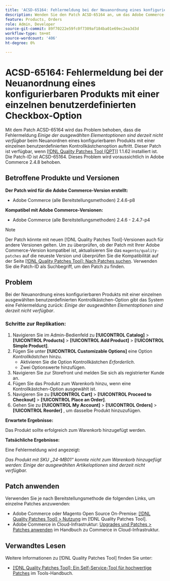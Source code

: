 ```yaml
---
title: 'ACSD-65164: Fehlermeldung bei der Neuanordnung eines konfigurierbaren Produkts mit einer einzelnen benutzerdefinierten Checkbox-Option'
description: Wenden Sie den Patch ACSD-65164 an, um das Adobe Commerce-Problem zu beheben, bei dem die Fehlermeldung *Einige der ausgewählten Elementoptionen sind derzeit nicht verfügbar* angezeigt wird, wenn ein konfigurierbares Produkt mit einer einzigen benutzerdefinierten Kontrollkästchenoption neu bestellt wird.
feature: Products, Orders
role: Admin, Developer
source-git-commit: 89f70222e59fc0f7309af184ba01e69ec2ea3d3d
workflow-type: tm+mt
source-wordcount: '406'
ht-degree: 0%

---
```



# ACSD-65164: Fehlermeldung bei der Neuanordnung eines konfigurierbaren Produkts mit einer einzelnen benutzerdefinierten Checkbox-Option

Mit dem Patch ACSD-65164 wird das Problem behoben, dass die Fehlermeldung *Einige der ausgewählten Elementoptionen sind derzeit nicht verfügbar* beim Neuanordnen eines konfigurierbaren Produkts mit einer einzelnen benutzerdefinierten Kontrollkästchenoption auftritt. Dieser Patch ist verfügbar, wenn [[!DNL Quality Patches Tool (QPT)]](/help/tools/quality-patches-tool/quality-patches-tool-to-self-serve-quality-patches.md) 1.1.62 installiert ist. Die Patch-ID ist ACSD-65164. Dieses Problem wird voraussichtlich in Adobe Commerce 2.4.8 behoben.

## Betroffene Produkte und Versionen

**Der Patch wird für die Adobe Commerce-Version erstellt:**

* Adobe Commerce (alle Bereitstellungsmethoden) 2.4.6-p8

**Kompatibel mit Adobe Commerce-Versionen:**

* Adobe Commerce (alle Bereitstellungsmethoden) 2.4.6 - 2.4.7-p4

>[!NOTE]
>
>Der Patch könnte mit neuen [!DNL Quality Patches Tool]-Versionen auch für andere Versionen gelten. Um zu überprüfen, ob der Patch mit Ihrer Adobe Commerce-Version kompatibel ist, aktualisieren Sie das `magento/quality-patches` auf die neueste Version und überprüfen Sie die Kompatibilität auf der Seite [[!DNL Quality Patches Tool]: Nach Patches suchen](https://experienceleague.adobe.com/tools/commerce-quality-patches/index.html). Verwenden Sie die Patch-ID als Suchbegriff, um den Patch zu finden.

## Problem

Bei der Neuanordnung eines konfigurierbaren Produkts mit einer einzelnen ausgewählten benutzerdefinierten Kontrollkästchen-Option gibt das System eine Fehlermeldung zurück: *Einige der ausgewählten Elementoptionen sind derzeit nicht verfügbar*.

### Schritte zur Replikation:

1. Navigieren Sie im Admin-Bedienfeld zu **[!UICONTROL Catalog]** > **[!UICONTROL Products]** > **[!UICONTROL Add Product]** > **[!UICONTROL Simple Product]**.
1. Fügen Sie unter **[!UICONTROL Customizable Options]** eine Option *Kontrollkästchen* hinzu.
   * Aktivieren Sie die Option Kontrollkästchen *Erforderlich*.
   * Zwei Optionswerte hinzufügen.
1. Navigieren Sie zur Storefront und melden Sie sich als registrierter Kunde an.
1. Fügen Sie das Produkt zum Warenkorb hinzu, wenn eine Kontrollkästchen-Option ausgewählt ist.
1. Navigieren Sie zu **[!UICONTROL Cart]** > **[!UICONTROL Proceed to Checkout]** > **[!UICONTROL Place an Order]**.
1. Gehen Sie zu **[!UICONTROL My Account]** > **[!UICONTROL Orders]** > **[!UICONTROL Reorder]** , um dasselbe Produkt hinzuzufügen.

**Erwartete Ergebnisse:**

Das Produkt sollte erfolgreich zum Warenkorb hinzugefügt werden.

**Tatsächliche Ergebnisse:**

Eine Fehlermeldung wird angezeigt:

*Das Produkt mit SKU „24-MB01“ konnte nicht zum Warenkorb hinzugefügt werden: Einige der ausgewählten Artikeloptionen sind derzeit nicht verfügbar.*

## Patch anwenden

Verwenden Sie je nach Bereitstellungsmethode die folgenden Links, um einzelne Patches anzuwenden:

* Adobe Commerce oder Magento Open Source On-Premise: [[!DNL Quality Patches Tool] > Nutzung](/help/tools/quality-patches-tool/usage.md) im [!DNL Quality Patches Tool].
* Adobe Commerce in Cloud-Infrastruktur: [Upgrades und Patches > Patches anwenden](https://experienceleague.adobe.com/docs/commerce-cloud-service/user-guide/develop/upgrade/apply-patches.html) im Handbuch zu Commerce in Cloud-Infrastruktur.

## Verwandtes Lesen

Weitere Informationen zu [!DNL Quality Patches Tool] finden Sie unter:

* [[!DNL Quality Patches Tool]: Ein Self-Service-Tool für hochwertige Patches](/help/tools/quality-patches-tool/quality-patches-tool-to-self-serve-quality-patches.md) im Tools-Handbuch.
